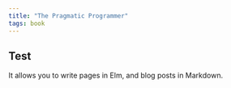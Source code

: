 ```yaml
---
title: "The Pragmatic Programmer"
tags: book
---
```


## Test

It allows you to write pages in Elm, and blog posts in Markdown. 

